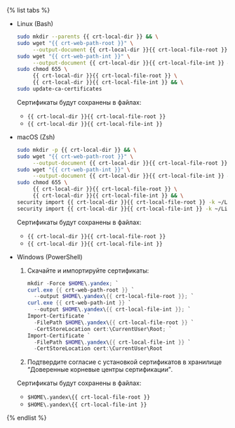 
{% list tabs %}

- Linux (Bash)

   ```bash
   sudo mkdir --parents {{ crt-local-dir }} && \
   sudo wget "{{ crt-web-path-root }}" \
        --output-document {{ crt-local-dir }}{{ crt-local-file-root }} && \
   sudo wget "{{ crt-web-path-int }}" \
        --output-document {{ crt-local-dir }}{{ crt-local-file-int }} && \
   sudo chmod 655 \
        {{ crt-local-dir }}{{ crt-local-file-root }} \
        {{ crt-local-dir }}{{ crt-local-file-int }} && \
   sudo update-ca-certificates
   ```

   Сертификаты будут сохранены в файлах:

   * `{{ crt-local-dir }}{{ crt-local-file-root }}`
   * `{{ crt-local-dir }}{{ crt-local-file-int }}`

- macOS (Zsh)

   ```bash
   sudo mkdir -p {{ crt-local-dir }} && \
   sudo wget "{{ crt-web-path-root }}" \
        --output-document {{ crt-local-dir }}{{ crt-local-file-root }} && \
   sudo wget "{{ crt-web-path-int }}" \
        --output-document {{ crt-local-dir }}{{ crt-local-file-int }} && \
   sudo chmod 655 \
        {{ crt-local-dir }}{{ crt-local-file-root }} \
        {{ crt-local-dir }}{{ crt-local-file-int }} && \
   security import {{ crt-local-dir }}{{ crt-local-file-root }} -k ~/Library/Keychains/login.keychain; \
   security import {{ crt-local-dir }}{{ crt-local-file-int }} -k ~/Library/Keychains/login.keychain
   ```

   Сертификаты будут сохранены в файлах:

   * `{{ crt-local-dir }}{{ crt-local-file-root }}`
   * `{{ crt-local-dir }}{{ crt-local-file-int }}`

- Windows (PowerShell)

   1. Скачайте и импортируйте сертификаты:

      ```powershell
      mkdir -Force $HOME\.yandex; `
      curl.exe {{ crt-web-path-root }} `
        --output $HOME\.yandex\{{ crt-local-file-root }}; `
      curl.exe {{ crt-web-path-int }} `
        --output $HOME\.yandex\{{ crt-local-file-int }}; `
      Import-Certificate `
        -FilePath $HOME\.yandex\{{ crt-local-file-root }} `
        -CertStoreLocation cert:\CurrentUser\Root; `
      Import-Certificate `
        -FilePath $HOME\.yandex\{{ crt-local-file-int }} `
        -CertStoreLocation cert:\CurrentUser\Root
      ```

   1. Подтвердите согласие с установкой сертификатов в хранилище <q>Доверенные корневые центры сертификации</q>.

   Сертификаты будут сохранены в файлах:

   * `$HOME\.yandex\{{ crt-local-file-root }}`
   * `$HOME\.yandex\{{ crt-local-file-int }}`

{% endlist %}

